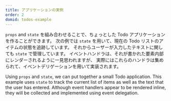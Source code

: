 ```yaml
---
title: アプリケーションの実例
order: 2
domid: todos-example
---
```


`props` and `state` を組み合わせることで、ちょっとした Todo アプリケーション を作ることができます。
次の例では `state` を用いて、現在の Todo リストのアイテムの状態を追跡しています。
それからユーザーが入力したテキストに関しても `state` で管理しています。
イベントハンドラは、それが書かれた要素内部にレンダーされるように一見思われますが、
実際にはこれらのハンドラは集められて、イベントデリゲーションを用いて実装されます。

Using `props` and `state`, 
we can put together a small Todo application. 
This example uses `state` to track the current list of items 
as well as the text that the user has entered. 
Although event handlers appear to be rendered inline, 
they will be collected and implemented using event delegation.
